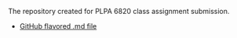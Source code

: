 The repository created for PLPA 6820 class assignment submission.

- [GitHub flavored .md file](Assignments/CodingChallenge4/R-Markdown-Coding-Challenge.md)


